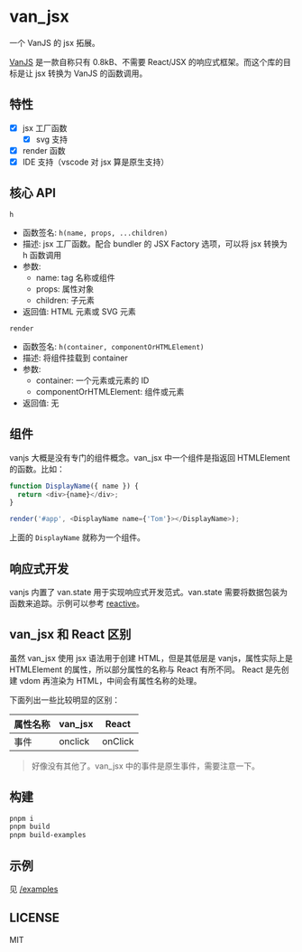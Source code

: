 # van_jsx

一个 VanJS 的 jsx 拓展。

[VanJS] 是一款自称只有 0.8kB、不需要 React/JSX 的响应式框架。而这个库的目标是让 jsx 转换为 VanJS 的函数调用。

## 特性

- [x] jsx 工厂函数
  - [x] svg 支持
- [x] render 函数
- [x] IDE 支持（vscode 对 jsx 算是原生支持）

## 核心 API

`h`

- 函数签名: `h(name, props, ...children)`
- 描述: jsx 工厂函数。配合 bundler 的 JSX Factory 选项，可以将 jsx 转换为 h 函数调用
- 参数:
  - name: tag 名称或组件
  - props: 属性对象
  - children: 子元素
- 返回值: HTML 元素或 SVG 元素

`render`

- 函数签名: `h(container, componentOrHTMLElement)`
- 描述: 将组件挂载到 container
- 参数:
  - container: 一个元素或元素的 ID
  - componentOrHTMLElement: 组件或元素
- 返回值: 无

## 组件

vanjs 大概是没有专门的组件概念。van_jsx 中一个组件是指返回 HTMLElement 的函数。比如：

```js
function DisplayName({ name }) {
  return <div>{name}</div>;
}

render('#app', <DisplayName name={'Tom'}></DisplayName>);
```

上面的 `DisplayName` 就称为一个组件。

## 响应式开发

vanjs 内置了 van.state 用于实现响应式开发范式。van.state 需要将数据包装为函数来追踪。示例可以参考 [reactive](./examples/reactive/index.jsx)。

## van_jsx 和 React 区别

虽然 van_jsx 使用 jsx 语法用于创建 HTML，但是其低层是 vanjs，属性实际上是 HTMLElement 的属性，所以部分属性的名称与 React 有所不同。
React 是先创建 vdom 再渲染为 HTML，中间会有属性名称的处理。

下面列出一些比较明显的区别：

| 属性名称 | van_jsx | React   |
| -------- | ------- | ------- |
| 事件     | onclick | onClick |

>好像没有其他了。van_jsx 中的事件是原生事件，需要注意一下。

## 构建

```sh
pnpm i
pnpm build
pnpm build-examples
```

## 示例

见 [/examples](/examples/)

## LICENSE

MIT

[vanjs]: https://vanjs.org/
